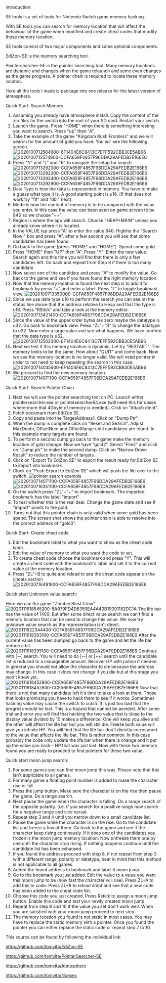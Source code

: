 Introduction: 

SE tools is a set of tools for Nintendo Switch game memory hacking. 

With SE tools you can search for memory location that will affect the behaviour of the game when modified and create cheat codes that modify these memory location. 

SE tools consist of two major components and some optional components.

EdiZon-SE is the memory searching tool. 

Pointersearcher-SE is the pointer searching tool. Many memory locations are dynamic and changes when the game relaunch and some even changes as the game progress. A pointer chain is required to locate these memory locaton. 

Here all the tools I made is package into one release for the latest version of atmosphere. 

Quick Start: Search Memory
1. Assuming you already have atmosphere install. Copy the content of the zip files for the switch into the root of your SD card. Restart your switch.  
2. Launch the game. Press "HOME" when there is something interesting you want to search. Press "up" then "A". 
3. Take the example of the game "Kingdom Rush Frontiers" and we will search for the amount of gold you have. You will see the following screen. 
![2020100712584600-6F1404E6C8413C7EFF592CBB30E5AB96](https://user-images.githubusercontent.com/68505331/95290669-5e9bf200-08a0-11eb-8815-962d98e98fb3.jpg)
![2020100712574900-CCFA659F4857F96DDA29AFEDB2E166E6](https://user-images.githubusercontent.com/68505331/95290660-5b086b00-08a0-11eb-9578-754f4bdb8b8a.jpg)
4. Press "Y" and "L" and "R" to navigate the setup for search. 
![2020100713292000-CCFA659F4857F96DDA29AFEDB2E166E6](https://user-images.githubusercontent.com/68505331/95291040-3c56a400-08a1-11eb-95c1-22e05b93a0ad.jpg)
![2020100713292200-CCFA659F4857F96DDA29AFEDB2E166E6](https://user-images.githubusercontent.com/68505331/95291048-3fea2b00-08a1-11eb-90ab-fd611eaedd4f.jpg)
![2020100713292400-CCFA659F4857F96DDA29AFEDB2E166E6](https://user-images.githubusercontent.com/68505331/95291052-42e51b80-08a1-11eb-8b1b-180cbf997d7b.jpg)
![2020100713292900-CCFA659F4857F96DDA29AFEDB2E166E6](https://user-images.githubusercontent.com/68505331/95291054-45477580-08a1-11eb-90d1-51139f5cb906.jpg)
5. Data Type is how the data is represented in memory. You have to make a guess what type it is. A good starting point is u16. (If that does not work try "flt" and "dbl" next). 
6. Mode is how the content of memory is to be compared with the value you enter. In this case the value can been seen on game screen to be 840 so we choose "==".
7. Region is where the app will search. Choose "HEAP+MAIN" unless you already know where it is located. 
8. In the VALUE tap press "A" to enter the value 840. Highlite the "Search Now!" box and press "A". after a few second you will see that some candidates has been found. 
9. Go back to the game (press "HOME" and "HOME"). Spend some gold. 
10. Press "HOME" then "UP" then "A". Press "Y". Enter the new value. Search again and this time you will find that there is only a few candidates left. Go back and repeat from Step 8 if there is too many candidate.
11. Now select one of the candidate and press "A" to modify the value. Go back to the game and see if you have found the right memory location. 
12. Now that the memory location is found the next step is to add it to bookmark by press "+" and enter a label. Press "L" to toggle bookmark view. 
![2020100713350000-CCFA659F4857F96DDA29AFEDB2E166E6](https://user-images.githubusercontent.com/68505331/95291368-f2ba8900-08a1-11eb-9986-85317065a69d.jpg)
13. Since we use data type u16 to perform the search you can see on the status line above that the address relative to Heap and that the type is u16. Press "RStick" and take a look at the memory editor. 
![2020100713421400-CCFA659F4857F96DDA29AFEDB2E166E6](https://user-images.githubusercontent.com/68505331/95291857-f3075400-08a2-11eb-9d0e-b3b4c1743565.jpg)
14. Since the value of the upper order bytes are zero maybe the datatype is u32. Go back to bookmark view. Press "ZL"+"R" to change the datatype to u32. Now enter a large value and see what happens. We have confirm that the data type is u32. 
![2020100713502000-6F1404E6C8413C7EFF592CBB30E5AB96](https://user-images.githubusercontent.com/68505331/95292469-18489200-08a4-11eb-9d85-bf48c81904d4.jpg)
15. Next we test if this memory location is dynamic. Let try "RESTART". The memory looks to be the same. How about "QUIT" and come back. Now we see the memory location is no longer valid. We will need pointer in order to not need to keep repeating the search in this case. 
![2020100714035600-6F1404E6C8413C7EFF592CBB30E5AB96](https://user-images.githubusercontent.com/68505331/95293438-fd771d00-08a5-11eb-84b4-b51f814248be.jpg)  
16. We proceed to find the new memory location. 
![2020100714071100-CCFA659F4857F96DDA29AFEDB2E166E6](https://user-images.githubusercontent.com/68505331/95293656-71b1c080-08a6-11eb-8e15-c87bea8476fc.jpg)

Quick Start: Search Pointer Chain
1. Next we will use the pointer searching tool on PC. Launch either pointersearcher.exe or pointersearcher64.exe (will need this for cases where more that 4Gbyte of memory is needed). Click on "Attach dmnt". 
2. Fetch bookmark from EdiZon SE.
3. Copy and paste into the TargetAddress1. Click on "Dump Ptr".
4. When the dump is complete click on "Reset and Search". Adjust MaxDepth, OffsetNum and OffsetRange until candidates are found. In this example many targets are found.
5. To perform a second dump go back to the game make the memory location of gold change. Now we have "gold2". Select "File2" and click on "Dump ptr" to make the second dump. Click on "Narrow Down Result" to reduce the number of targets.
6. Click on "Export To EdiZon SE" to export the result ready for EdiZon SE to import into bookmark.
7. Clock on "Push Export to EdiZon SE" which will push the file over to the switch.
![pointer search example](https://user-images.githubusercontent.com/68505331/95306963-a3cd1d80-08ba-11eb-877c-ad2a09db6428.png)
![2020100714071100-CCFA659F4857F96DDA29AFEDB2E166E6](https://user-images.githubusercontent.com/68505331/95307071-c4957300-08ba-11eb-9f99-dfe38ee72172.jpg)
![2020100716351100-CCFA659F4857F96DDA29AFEDB2E166E6](https://user-images.githubusercontent.com/68505331/95307360-1ccc7500-08bb-11eb-920c-ae166a052187.jpg)
8. On the switch press "ZL"+"+" to import bookmark. The imported bookmark has the label "import"
9. To test whether this is the real deal. Change the game state and see if "import" points to the gold.
10. Turns out that this pointer chain is only valid when some gold has been spend. The screen shot shows the pointer chain is able to resolve into the correct address of "gold3". 

Quick Start: Create cheat code
1. Edit the bookmark label to what you want to show as the cheat code label. 
2. Edit the value of memory to what you want the code to set.
3. To create cheat code choose the bookmark and press "Y". This will create a cheat code with the bookmark's label and set it to the current value at the memory location. 
4. Press "ZL"+B to quite and reload to see the cheat code appear on the cheats section
![2020100716491900-CCFA659F4857F96DDA29AFEDB2E166E6](https://user-images.githubusercontent.com/68505331/95308950-1b03b100-08bd-11eb-830f-98c1101ce1fc.jpg)

Quick start Unknown value search:

Here we use the game "Zombie Blast Crew"
![2020111618545200-8A979FD4D8350EA4A40B19001182DC1A](https://user-images.githubusercontent.com/68505331/99244931-c0eff700-283d-11eb-8950-58692275c64a.jpg)
The life bar has the value of 1400. But after some direct value search we can't find a memory location that can be used to change this value.
We now try unknown value search as the representation isn't direct. 
![2020111622344400-CCFA659F4857F96DDA29AFEDB2E166E6](https://user-images.githubusercontent.com/68505331/99265093-42ef1880-285c-11eb-968f-d7e9f7151a74.jpg)
![2020111618393100-CCFA659F4857F96DDA29AFEDB2E166E6](https://user-images.githubusercontent.com/68505331/99261344-8abf7100-2857-11eb-932a-c4d4440ec17e.jpg)
After the current value has been dumped go back to the game and let the life bar reduce a bit.
![2020111618395100-CCFA659F4857F96DDA29AFEDB2E166E6](https://user-images.githubusercontent.com/68505331/99261499-c5c1a480-2857-11eb-903d-907afa158fab.jpg)
Continue with [--] search. 
You will need to do [--] or [++] search until the candidate list is reduced to a manageable amount. 
Recover HP with potion if needed. In general you should not allow the character to die because the address may change. In this case 
it does not change if you die but at this stage you won't know yet.
![2020111618452800-CCFA659F4857F96DDA29AFEDB2E166E6](https://user-images.githubusercontent.com/68505331/99262910-7b412780-2859-11eb-9b66-4b0f198eddfa.jpg)
![2020111618452600-CCFA659F4857F96DDA29AFEDB2E166E6](https://user-images.githubusercontent.com/68505331/99263102-b6dbf180-2859-11eb-88a8-1880eddf1e62.jpg)
Now that there is not that many candidate left it's time to take a look at them. 
Those that looks promising you have to hack them to see if it works. 
Sometimes hacking value may cause the switch to crash. It is just too bad that the progress would be lost. This is a hazard that 
cannot be avoided. 
After some trial and error you will find that hacking the two value that is close to the display value divided by 10 makes a difference.
One will keep you alive and the other will affect the life bar but you will still die. 
Freeze both value will give you infinite HP. You will find that the life bar don't directly correspond to the value that affects the life
bar. This is rather common. In this case probably the code only update the life bar when there is change and it put up the value you 
hack - HP that was just lost. 
Now with these two memory found you are ready to proceed to find pointers for these two value.

Quick start moon jump search:
1. For some games you can find moon jump this way. Please note that this isn't applicable to all games. 
2. For many game a floating point number is added to make the character rise or fall.
3. Press the jump button. Make sure the character is on the rise then pause the game. Do a range search. 
4. Next pause the game when the character is falling. Do a range search of the opposite polarity. (i.e. if you search for a positive range now search for a negative range and vice versa). 
5. Repeat step 3 and 4 until you narrow down to a small candidate list. 
6. Pause the game while the character is on the rise. Go to the candidate list and freeze a few of them. Go back to the game and see if the character keep rising continously. If it does one of the candidates you frozen is the moon jump memory location. Now unfreeze them one by one until the character stop rising. If nothing happens continue until the candidate list has been exhaused. 
7. If you found the address proceed with step 8, if not repeat from step 3 with a different range, polarity or datatype, bear in mind that this method is not applicable to all games.
8. Added the found address to bookmark and label it moon jump. 
9. Go to the bookmark you just added. Edit the value to a value you want this moon jump to be (how fast the character will rise). Press ZL+A to add this to code. Press ZL+B to reload dmnt and see that a new code has been added to the cheat code list.
10. Choose this code you just created. Press Rstick to assign a moon jump button. Enable this code and test your newly created moon jump.
11. Repeat from step 9 and 10 if the value you set don't work well. When you are satisfied with your moon jump proceed to next step. 
12. The memory location you found is not static in most cases. You may have to replace the static memory with a pointer. Once you found the pointer you can either replace the static code or repeat step 7 to 10. 








This source can be found by following the individual link: 

https://github.com/tomvita/EdiZon-SE

https://github.com/tomvita/PointerSearcher-SE

https://github.com/tomvita/Atmosphere

https://github.com/tomvita/Noexes

